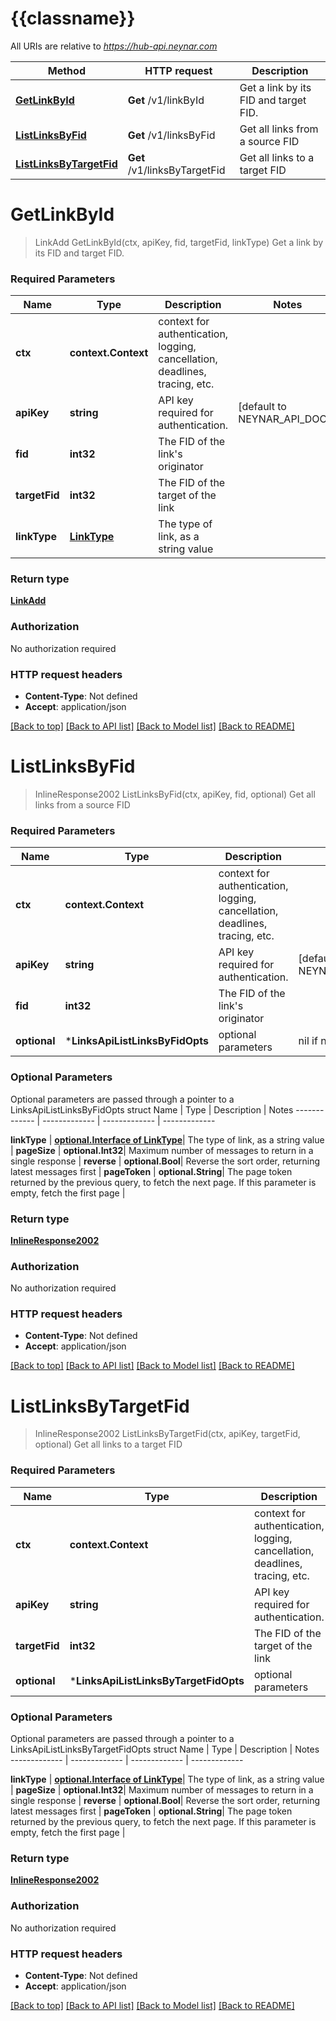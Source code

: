 # {{classname}}

All URIs are relative to *https://hub-api.neynar.com*

Method | HTTP request | Description
------------- | ------------- | -------------
[**GetLinkById**](LinksApi.md#GetLinkById) | **Get** /v1/linkById | Get a link by its FID and target FID.
[**ListLinksByFid**](LinksApi.md#ListLinksByFid) | **Get** /v1/linksByFid | Get all links from a source FID
[**ListLinksByTargetFid**](LinksApi.md#ListLinksByTargetFid) | **Get** /v1/linksByTargetFid | Get all links to a target FID

# **GetLinkById**
> LinkAdd GetLinkById(ctx, apiKey, fid, targetFid, linkType)
Get a link by its FID and target FID.

### Required Parameters

Name | Type | Description  | Notes
------------- | ------------- | ------------- | -------------
 **ctx** | **context.Context** | context for authentication, logging, cancellation, deadlines, tracing, etc.
  **apiKey** | **string**| API key required for authentication. | [default to NEYNAR_API_DOCS]
  **fid** | **int32**| The FID of the link&#x27;s originator | 
  **targetFid** | **int32**| The FID of the target of the link | 
  **linkType** | [**LinkType**](.md)| The type of link, as a string value | 

### Return type

[**LinkAdd**](LinkAdd.md)

### Authorization

No authorization required

### HTTP request headers

 - **Content-Type**: Not defined
 - **Accept**: application/json

[[Back to top]](#) [[Back to API list]](../README.md#documentation-for-api-endpoints) [[Back to Model list]](../README.md#documentation-for-models) [[Back to README]](../README.md)

# **ListLinksByFid**
> InlineResponse2002 ListLinksByFid(ctx, apiKey, fid, optional)
Get all links from a source FID

### Required Parameters

Name | Type | Description  | Notes
------------- | ------------- | ------------- | -------------
 **ctx** | **context.Context** | context for authentication, logging, cancellation, deadlines, tracing, etc.
  **apiKey** | **string**| API key required for authentication. | [default to NEYNAR_API_DOCS]
  **fid** | **int32**| The FID of the link&#x27;s originator | 
 **optional** | ***LinksApiListLinksByFidOpts** | optional parameters | nil if no parameters

### Optional Parameters
Optional parameters are passed through a pointer to a LinksApiListLinksByFidOpts struct
Name | Type | Description  | Notes
------------- | ------------- | ------------- | -------------


 **linkType** | [**optional.Interface of LinkType**](.md)| The type of link, as a string value | 
 **pageSize** | **optional.Int32**| Maximum number of messages to return in a single response | 
 **reverse** | **optional.Bool**| Reverse the sort order, returning latest messages first | 
 **pageToken** | **optional.String**| The page token returned by the previous query, to fetch the next page. If this parameter is empty, fetch the first page | 

### Return type

[**InlineResponse2002**](inline_response_200_2.md)

### Authorization

No authorization required

### HTTP request headers

 - **Content-Type**: Not defined
 - **Accept**: application/json

[[Back to top]](#) [[Back to API list]](../README.md#documentation-for-api-endpoints) [[Back to Model list]](../README.md#documentation-for-models) [[Back to README]](../README.md)

# **ListLinksByTargetFid**
> InlineResponse2002 ListLinksByTargetFid(ctx, apiKey, targetFid, optional)
Get all links to a target FID

### Required Parameters

Name | Type | Description  | Notes
------------- | ------------- | ------------- | -------------
 **ctx** | **context.Context** | context for authentication, logging, cancellation, deadlines, tracing, etc.
  **apiKey** | **string**| API key required for authentication. | [default to NEYNAR_API_DOCS]
  **targetFid** | **int32**| The FID of the target of the link | 
 **optional** | ***LinksApiListLinksByTargetFidOpts** | optional parameters | nil if no parameters

### Optional Parameters
Optional parameters are passed through a pointer to a LinksApiListLinksByTargetFidOpts struct
Name | Type | Description  | Notes
------------- | ------------- | ------------- | -------------


 **linkType** | [**optional.Interface of LinkType**](.md)| The type of link, as a string value | 
 **pageSize** | **optional.Int32**| Maximum number of messages to return in a single response | 
 **reverse** | **optional.Bool**| Reverse the sort order, returning latest messages first | 
 **pageToken** | **optional.String**| The page token returned by the previous query, to fetch the next page. If this parameter is empty, fetch the first page | 

### Return type

[**InlineResponse2002**](inline_response_200_2.md)

### Authorization

No authorization required

### HTTP request headers

 - **Content-Type**: Not defined
 - **Accept**: application/json

[[Back to top]](#) [[Back to API list]](../README.md#documentation-for-api-endpoints) [[Back to Model list]](../README.md#documentation-for-models) [[Back to README]](../README.md)

